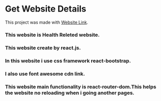 # Get Website Details

This project was made with [Website Link](https://eye-care-a1.web.app/).

### This website is Health Releted website.
### This website  create by react.js.
### In this website i use css framework react-bootstrap.
### I also use font awesome cdn link.
### This website main functionality is react-router-dom.This helps the website no reloading when i going another pages. 

